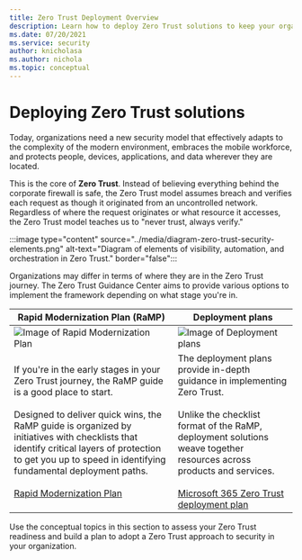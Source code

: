 ```yaml
---
title: Zero Trust Deployment Overview
description: Learn how to deploy Zero Trust solutions to keep your organization secure.
ms.date: 07/20/2021
ms.service: security
author: knicholasa
ms.author: nichola
ms.topic: conceptual
---
```


# Deploying Zero Trust solutions

Today, organizations need a new security model that effectively adapts to the complexity of the modern environment, embraces the mobile workforce, and protects people, devices, applications, and data wherever they are located.

This is the core of **Zero Trust**. Instead of believing everything behind the corporate firewall is safe, the Zero Trust model assumes breach and verifies each request as though it originated from an uncontrolled network. Regardless of where the request originates or what resource it accesses, the Zero Trust model teaches us to "never trust, always verify."

:::image type="content" source="../media/diagram-zero-trust-security-elements.png" alt-text="Diagram of elements of visibility, automation, and orchestration in Zero Trust." border="false":::


Organizations may differ in terms of where they are in the Zero Trust journey. The Zero Trust Guidance Center aims to provide various options to implement the framework depending on what stage you're in.



| Rapid Modernization Plan (RaMP)        | Deployment plans       |
| ------------- | ------------- |
| ![Image of Rapid Modernization Plan](https://docs.microsoft.com/microsoft-365/freelance-toolkit/media/m365_freelance_communications_comm_site_358x201.png) | ![Image of Deployment plans](https://docs.microsoft.com/en-us/microsoft-365/freelance-toolkit/media/M365_Freelance_collaboration_teamsconversationsmall.png) 
| If you're in the early stages in your Zero Trust journey, the RaMP guide is a good place to start. <br><br> Designed to deliver quick wins, the RaMP guide is organized by initiatives with checklists that identify critical layers of protection to get you up to speed in identifying fundamental deployment paths. <br><br>[Rapid Modernization Plan](/security/zero-trust/zero-trust-ramp-overview) | The deployment plans provide in-depth guidance in implementing Zero Trust.<br><br> Unlike the checklist format of the RaMP, deployment solutions weave together resources across products and services.   <br> <br>[Microsoft 365 Zero Trust deployment plan](/microsoft-365/security/microsoft-365-zero-trust) |


 Use the conceptual topics in this section  to assess your Zero Trust readiness and build a plan to adopt a Zero Trust approach to security in your organization.